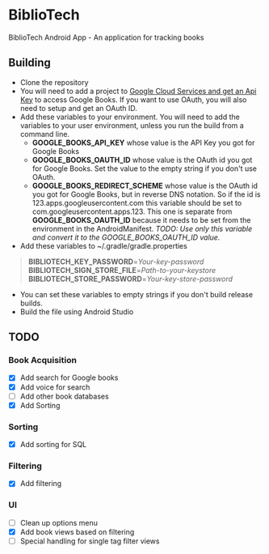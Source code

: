 # BiblioTech

BiblioTech Android App - An application for tracking books

## Building

- Clone the repository
- You will need to add a project to [Google Cloud Services and get an Api Key](https://developers.google.com/books/docs/v1/using#APIKey) to access Google Books. If you want to use OAuth, you will also need to setup and get an OAuth ID.
- Add these variables to your environment. You will need to add the variables to your user environment, unless you run the build from a command line.
  - **GOOGLE_BOOKS_API_KEY** whose value is the API Key you got for Google Books
  - **GOOGLE_BOOKS_OAUTH_ID** whose value is the OAuth id you got for Google Books. Set the value to the empty string if you don't use OAuth.
  - **GOOGLE_BOOKS_REDIRECT_SCHEME** whose value is the OAuth id you got for Google Books, but in reverse DNS notation. So if the id is 123.apps.googleusercontent.com this variable should be set to com.googleusercontent.apps.123. This one is separate from **GOOGLE_BOOKS_OAUTH_ID** because it needs to be set from the environment in the AndroidManifest. *TODO: Use only this variable and convert it to the GOOGLE_BOOKS_OAUTH_ID value.*
- Add these variables to ~/.gradle/gradle.properties
>**BIBLIOTECH_KEY_PASSWORD**=*Your-key-password*<br>
>**BIBLIOTECH_SIGN_STORE_FILE**=*Path-to-your-keystore*<br>
>**BIBLIOTECH_STORE_PASSWORD**=*Your-key-store-password*<br>
- You can set these variables to empty strings if you don't build release builds.
- Build the file using Android Studio

## TODO

### Book Acquisition
- [x] Add search for Google books
- [x] Add voice for search
- [ ] Add other book databases
- [x] Add Sorting

### Sorting
- [x] Add sorting for SQL

### Filtering
- [x] Add filtering

### UI
- [ ] Clean up options menu
- [x] Add book views based on filtering
- [ ] Special handling for single tag filter views
